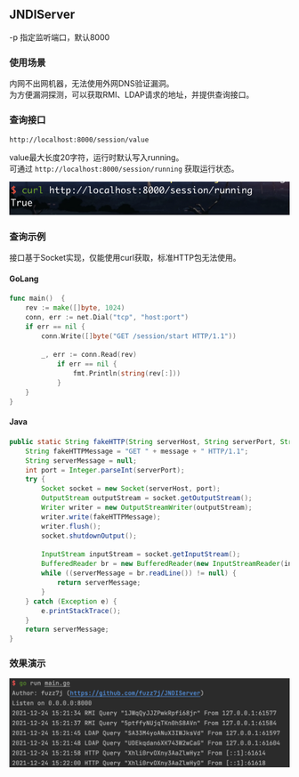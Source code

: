 
## JNDIServer

-p 指定监听端口，默认8000

### 使用场景

内网不出网机器，无法使用外网DNS验证漏洞。  
为方便漏洞探测，可以获取RMI、LDAP请求的地址，并提供查询接口。

### 查询接口

```
http://localhost:8000/session/value
```

value最大长度20字符，运行时默认写入running。  
可通过 `http://localhost:8000/session/running` 获取运行状态。

![](image/01.png)

### 查询示例

接口基于Socket实现，仅能使用curl获取，标准HTTP包无法使用。

#### GoLang
```go
func main()  {
	rev := make([]byte, 1024)
	conn, err := net.Dial("tcp", "host:port")
	if err == nil {
		conn.Write([]byte("GET /session/start HTTP/1.1"))

		_, err := conn.Read(rev)
			if err == nil {
				fmt.Println(string(rev[:]))
			}
	}
}

```

#### Java
```java
public static String fakeHTTP(String serverHost, String serverPort, String message) {
    String fakeHTTPMessage = "GET " + message + " HTTP/1.1";
    String serverMessage = null;
    int port = Integer.parseInt(serverPort);
    try {
        Socket socket = new Socket(serverHost, port);
        OutputStream outputStream = socket.getOutputStream();
        Writer writer = new OutputStreamWriter(outputStream);
        writer.write(fakeHTTPMessage);
        writer.flush();
        socket.shutdownOutput();

        InputStream inputStream = socket.getInputStream();
        BufferedReader br = new BufferedReader(new InputStreamReader(inputStream));
        while ((serverMessage = br.readLine()) != null) {
            return serverMessage;
        }
    } catch (Exception e) {
        e.printStackTrace();
    }
    return serverMessage;
}
```

### 效果演示

![](image/02.png)
